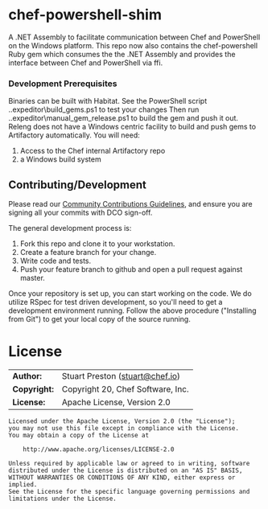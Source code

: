 # chef-powershell-shim

A .NET Assembly to facilitate communication between Chef and PowerShell on the Windows platform. This repo now also contains the chef-powershell Ruby gem which consumes the the .NET Assembly and provides the interface between Chef and PowerShell via ffi.

### Development Prerequisites

Binaries can be built with Habitat. See the PowerShell script .\.expeditor\build_gems.ps1 to test your changes
Then run .\.expeditor\manual_gem_release.ps1 to build the gem and push it out. Releng does not have a Windows centric
facility to build and push gems to Artifactory automatically. You will need:
1) Access to the Chef internal Artifactory repo
2) a Windows build system

## Contributing/Development

Please read our [Community Contributions Guidelines](https://docs.chef.io/community_contributions.html), and
ensure you are signing all your commits with DCO sign-off.

The general development process is:

1. Fork this repo and clone it to your workstation.
2. Create a feature branch for your change.
3. Write code and tests.
4. Push your feature branch to github and open a pull request against master.

Once your repository is set up, you can start working on the code.  We do utilize
RSpec for test driven development, so you'll need to get a development
environment running. Follow the above procedure ("Installing from Git") to get
your local copy of the source running.

# License

|                      |                                          |
|:---------------------|:-----------------------------------------|
| **Author:**          | Stuart Preston (<stuart@chef.io>)
| **Copyright:**       | Copyright 20, Chef Software, Inc.
| **License:**         | Apache License, Version 2.0

```
Licensed under the Apache License, Version 2.0 (the "License");
you may not use this file except in compliance with the License.
You may obtain a copy of the License at

    http://www.apache.org/licenses/LICENSE-2.0

Unless required by applicable law or agreed to in writing, software
distributed under the License is distributed on an "AS IS" BASIS,
WITHOUT WARRANTIES OR CONDITIONS OF ANY KIND, either express or implied.
See the License for the specific language governing permissions and
limitations under the License.
```
